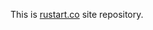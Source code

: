 This is [rustart.co](http://rustart.co) site repository. 

<!---
rustart-co/rustart-co is a ✨ special ✨ repository because its `README.md` (this file) appears on your GitHub profile.
You can click the Preview link to take a look at your changes.
--->
